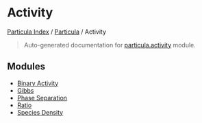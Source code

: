 # Activity

[Particula Index](../../README.md#particula-index) / [Particula](../index.md#particula) / Activity

> Auto-generated documentation for [particula.activity](https://github.com/uncscode/particula/blob/main/particula/activity/__init__.py) module.

## Modules

- [Binary Activity](./binary_activity.md)
- [Gibbs](./gibbs.md)
- [Phase Separation](./phase_separation.md)
- [Ratio](./ratio.md)
- [Species Density](./species_density.md)
